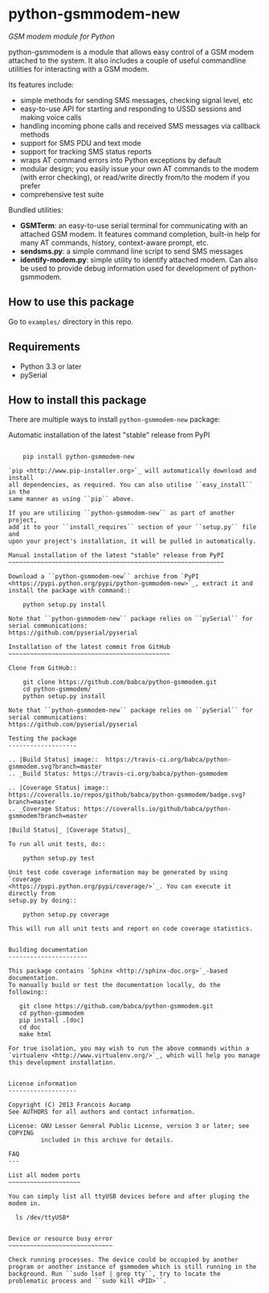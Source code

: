 python-gsmmodem-new
===================
*GSM modem module for Python*

python-gsmmodem is a module that allows easy control of a GSM modem attached
to the system. It also includes a couple of useful commandline utilities for
interacting with a GSM modem. 

Its features include:

- simple methods for sending SMS messages, checking signal level, etc
- easy-to-use API for starting and responding to USSD sessions and making voice
  calls
- handling incoming phone calls and received SMS messages via callback methods
- support for SMS PDU and text mode
- support for tracking SMS status reports
- wraps AT command errors into Python exceptions by default
- modular design; you easily issue your own AT commands to the modem (with
  error  checking), or read/write directly from/to the modem if you prefer
- comprehensive test suite

Bundled utilities:

- **GSMTerm**: an easy-to-use serial terminal for communicating with an
  attached GSM modem. It features command completion, built-in help for many AT
  commands, history, context-aware prompt, etc.
- **sendsms.py**: a simple command line script to send SMS messages
- **identify-modem.py**: simple utility to identify attached modem. Can also be
  used to provide debug information used for development of python-gsmmodem. 

How to use this package
-----------------------

Go to `examples/` directory in this repo.


Requirements
------------

- Python 3.3 or later
- pySerial


How to install this package
---------------------------

There are multiple ways to install ``python-gsmmodem-new`` package:

Automatic installation of the latest "stable" release from PyPI
~~~~~~~~~~~~~~~~~~~~~~~~~~~~~~~~~~~~~~~~~~~~~~~~~~~~~~~~~~~~~~~

    pip install python-gsmmodem-new

`pip <http://www.pip-installer.org>`_ will automatically download and install
all dependencies, as required. You can also utilise ``easy_install`` in the
same manner as using ``pip`` above.  

If you are utilising ``python-gsmmodem-new`` as part of another project,
add it to your ``install_requires`` section of your ``setup.py`` file and
upon your project's installation, it will be pulled in automatically.

Manual installation of the latest "stable" release from PyPI
~~~~~~~~~~~~~~~~~~~~~~~~~~~~~~~~~~~~~~~~~~~~~~~~~~~~~~~~~~~~

Download a ``python-gsmmodem-new`` archive from `PyPI
<https://pypi.python.org/pypi/python-gsmmodem-new>`_, extract it and install the package with command::

    python setup.py install

Note that ``python-gsmmodem-new`` package relies on ``pySerial`` for serial communications: 
https://github.com/pyserial/pyserial

Installation of the latest commit from GitHub
~~~~~~~~~~~~~~~~~~~~~~~~~~~~~~~~~~~~~~~~~~~~~

Clone from GitHub::

    git clone https://github.com/babca/python-gsmmodem.git
    cd python-gsmmodem/
    python setup.py install

Note that ``python-gsmmodem-new`` package relies on ``pySerial`` for serial communications: 
https://github.com/pyserial/pyserial

Testing the package
-------------------

.. |Build Status| image::  https://travis-ci.org/babca/python-gsmmodem.svg?branch=master
.. _Build Status: https://travis-ci.org/babca/python-gsmmodem

.. |Coverage Status| image:: https://coveralls.io/repos/github/babca/python-gsmmodem/badge.svg?branch=master
.. _Coverage Status: https://coveralls.io/github/babca/python-gsmmodem?branch=master

|Build Status|_ |Coverage Status|_

To run all unit tests, do::

    python setup.py test

Unit test code coverage information may be generated by using `coverage
<https://pypi.python.org/pypi/coverage/>`_. You can execute it directly from
setup.py by doing::

    python setup.py coverage

This will run all unit tests and report on code coverage statistics.


Building documentation
----------------------

This package contains `Sphinx <http://sphinx-doc.org>`_-based documentation.
To manually build or test the documentation locally, do the following::

   git clone https://github.com/babca/python-gsmmodem.git
   cd python-gsmmodem
   pip install .[doc]
   cd doc
   make html

For true isolation, you may wish to run the above commands within a
`virtualenv <http://www.virtualenv.org/>`_, which will help you manage
this development installation.


License information
-------------------

Copyright (C) 2013 Francois Aucamp  
See AUTHORS for all authors and contact information. 

License: GNU Lesser General Public License, version 3 or later; see COPYING
         included in this archive for details.

FAQ
---

List all modem ports
~~~~~~~~~~~~~~~~~~~~

You can simply list all ttyUSB devices before and after pluging the modem in.

  ls /dev/ttyUSB*


Device or resource busy error
~~~~~~~~~~~~~~~~~~~~~~~~~~~~~

Check running processes. The device could be occupied by another program or another instance of gsmmodem which is still running in the background. Run ``sudo lsof | grep tty``, try to locate the problematic process and ``sudo kill <PID>``.